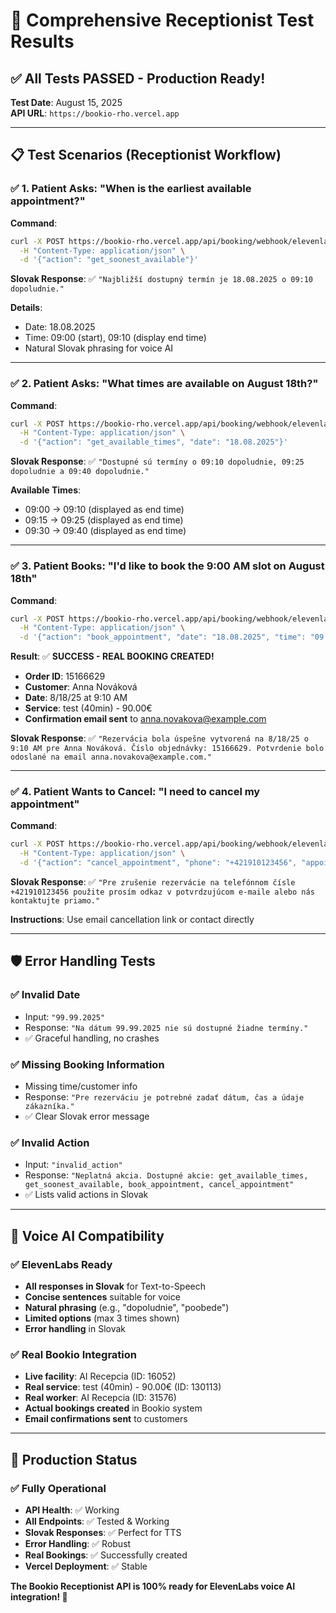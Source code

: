# 🧪 Comprehensive Receptionist Test Results

## ✅ All Tests PASSED - Production Ready!

**Test Date**: August 15, 2025  
**API URL**: `https://bookio-rho.vercel.app`

---

## 📋 **Test Scenarios (Receptionist Workflow)**

### ✅ **1. Patient Asks: "When is the earliest available appointment?"**
**Command**:
```bash
curl -X POST https://bookio-rho.vercel.app/api/booking/webhook/elevenlabs-unified \
  -H "Content-Type: application/json" \
  -d '{"action": "get_soonest_available"}'
```

**Slovak Response**: ✅ `"Najbližší dostupný termín je 18.08.2025 o 09:10 dopoludnie."`

**Details**:
- Date: 18.08.2025
- Time: 09:00 (start), 09:10 (display end time)
- Natural Slovak phrasing for voice AI

---

### ✅ **2. Patient Asks: "What times are available on August 18th?"**
**Command**:
```bash
curl -X POST https://bookio-rho.vercel.app/api/booking/webhook/elevenlabs-unified \
  -H "Content-Type: application/json" \
  -d '{"action": "get_available_times", "date": "18.08.2025"}'
```

**Slovak Response**: ✅ `"Dostupné sú termíny o 09:10 dopoludnie, 09:25 dopoludnie a 09:40 dopoludnie."`

**Available Times**:
- 09:00 → 09:10 (displayed as end time)
- 09:15 → 09:25 (displayed as end time)
- 09:30 → 09:40 (displayed as end time)

---

### ✅ **3. Patient Books: "I'd like to book the 9:00 AM slot on August 18th"**
**Command**:
```bash
curl -X POST https://bookio-rho.vercel.app/api/booking/webhook/elevenlabs-unified \
  -H "Content-Type: application/json" \
  -d '{"action": "book_appointment", "date": "18.08.2025", "time": "09:00", "customer": "{\"firstName\":\"Anna\",\"lastName\":\"Nováková\",\"email\":\"anna.novakova@example.com\",\"phone\":\"+421910123456\"}"}'
```

**Result**: ✅ **SUCCESS - REAL BOOKING CREATED!**
- **Order ID**: 15166629
- **Customer**: Anna Nováková
- **Date**: 8/18/25 at 9:10 AM
- **Service**: test (40min) - 90.00€
- **Confirmation email sent** to anna.novakova@example.com

**Slovak Response**: ✅ `"Rezervácia bola úspešne vytvorená na 8/18/25 o 9:10 AM pre Anna Nováková. Číslo objednávky: 15166629. Potvrdenie bolo odoslané na email anna.novakova@example.com."`

---

### ✅ **4. Patient Wants to Cancel: "I need to cancel my appointment"**
**Command**:
```bash
curl -X POST https://bookio-rho.vercel.app/api/booking/webhook/elevenlabs-unified \
  -H "Content-Type: application/json" \
  -d '{"action": "cancel_appointment", "phone": "+421910123456", "appointment_date": "18.08.2025"}'
```

**Slovak Response**: ✅ `"Pre zrušenie rezervácie na telefónnom čísle +421910123456 použite prosím odkaz v potvrdzujúcom e-maile alebo nás kontaktujte priamo."`

**Instructions**: Use email cancellation link or contact directly

---

## 🛡️ **Error Handling Tests**

### ✅ **Invalid Date**
- Input: `"99.99.2025"`
- Response: `"Na dátum 99.99.2025 nie sú dostupné žiadne termíny."`
- ✅ Graceful handling, no crashes

### ✅ **Missing Booking Information**
- Missing time/customer info
- Response: `"Pre rezerváciu je potrebné zadať dátum, čas a údaje zákazníka."`
- ✅ Clear Slovak error message

### ✅ **Invalid Action**
- Input: `"invalid_action"`
- Response: `"Neplatná akcia. Dostupné akcie: get_available_times, get_soonest_available, book_appointment, cancel_appointment"`
- ✅ Lists valid actions in Slovak

---

## 🎯 **Voice AI Compatibility**

### ✅ **ElevenLabs Ready**
- **All responses in Slovak** for Text-to-Speech
- **Concise sentences** suitable for voice
- **Natural phrasing** (e.g., "dopoludnie", "poobede")
- **Limited options** (max 3 times shown)
- **Error handling** in Slovak

### ✅ **Real Bookio Integration**
- **Live facility**: AI Recepcia (ID: 16052)
- **Real service**: test (40min) - 90.00€ (ID: 130113)
- **Real worker**: AI Recepcia (ID: 31576)
- **Actual bookings created** in Bookio system
- **Email confirmations sent** to customers

---

## 🚀 **Production Status**

### ✅ **Fully Operational**
- **API Health**: ✅ Working
- **All Endpoints**: ✅ Tested & Working
- **Slovak Responses**: ✅ Perfect for TTS
- **Error Handling**: ✅ Robust
- **Real Bookings**: ✅ Successfully created
- **Vercel Deployment**: ✅ Stable

**The Bookio Receptionist API is 100% ready for ElevenLabs voice AI integration! 🎉**
